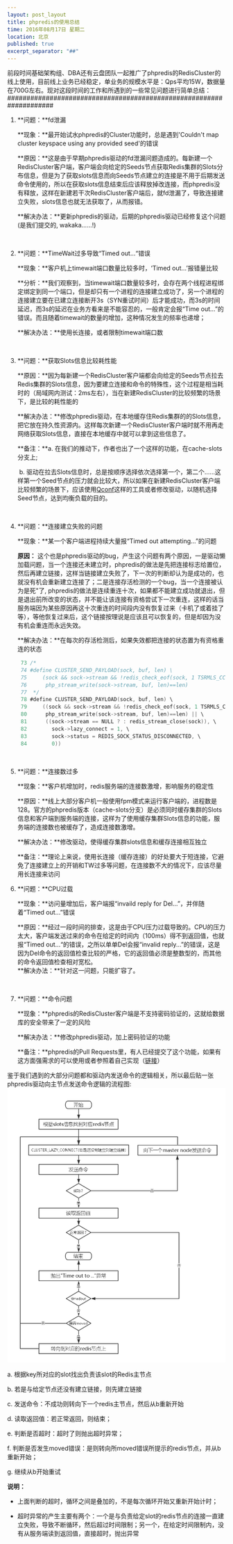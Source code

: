 ```yaml
---
layout: post_layout
title: phpredis的使用总结
time: 2016年08月17日 星期二
location: 北京
published: true
excerpt_separator: "##"
---
```



前段时间基础架构组、DBA还有云盘团队一起推广了phpredis的RedisCluster的线上使用，目前线上业务已经稳定，单业务的规模水平是：Qps平均15W，数据量在700G左右。现对这段时间的工作和所遇到的一些常见问题进行简单总结：  
####################################################################  

1. **问题：**fd泄漏  

   **现象：**最开始试水phpredis的Cluster功能时，总是遇到'Couldn't map cluster keyspace using any provided seed'的错误  

   **原因：**这是由于早期phpredis驱动的fd泄漏问题造成的。每新建一个RedisCluster客户端，客户端会向给定的Seeds节点获取Redis集群的Slots分布信息，但是为了获取slots信息而向Seeds节点建立的连接是不用于后期发送命令使用的，所以在获取slots信息结束后应该释放掉改连接，而phpredis没有释放，这样在新建若干次RedisCluster客户端后，就fd泄漏了，导致连接建立失败，slots信息也就无法获取了，从而报错。  

   **解决办法：**更新phpredis的驱动，后期的phpredis驱动已经修复这个问题 (是我们提交的, wakaka…...!)  

   ​

2. **问题：**TimeWait过多导致“Timed out...“错误

   **现象：**客户机上timewait端口数量比较多时，‘Timed out...’报错量比较

   **分析：**我们观察到，当timewait端口数量较多时，会存在两个线程进程绑定绑定到同一个端口，但是却只有一个进程的连接建立成功了，另一个进程的连接建立要在已建立连接断开3s（SYN重试时间）后才能成功，而3s的时间延迟，而3s的延迟在业务方看来是不能容忍的，一般肯定会报“Time out…”的错误。而且随着timewait的数量的增加，这种情况发生的频率也递增；

   **解决办法：**使用长连接，或者限制timewait端口数

   ​

3. **问题：**获取Slots信息比较耗性能

   **原因：**因为每新建一个RedisCluster客户端都会向给定的Seeds节点拉去Redis集群的Slots信息，因为要建立连接和命令的特殊性，这个过程是相当耗时的（局域网内测试：2ms左右），当在新建RedisCluster的比较频繁的场景下，是比较的耗性能的

   **解决办法：**修改phpredis驱动，在本地缓存住Redis集群的的Slots信息，把它放在持久性资源内。这样每次新建一个RedisCluster客户端时就不用再走网络获取Slots信息，直接在本地缓存中就可以拿到这些信息了。

   **备注：**a. 在我们的推动下，作者也出了一个这样的功能，在cache-slots分支上;

   ​            b. 驱动在拉去Slots信息时，总是按顺序选择依次选择第一个，第二个……这样第一个Seed节点的压力就会比较大，所以如果在新建RedisCluster客户端比较频繁的场景下，应该使用[Qconf](https://github.com/qihoo360/qconf)这样的工具或者修改驱动，以随机选择Seed节点，达到均衡负载的目的。

   ​

4. **问题：**连接建立失败的问题  

   **现象：**某一个客户端进程持续大量报“Timed out attempting...”的问题  

   **原因：** 这个也是phpredis驱动的bug，产生这个问题有两个原因，一是驱动懒加载问题，当一个连接还未建立时，phpredis的做法是先把连接标志给置位，然后再建立链接，这样当链接建立失败了，下一次的判断却认为是成功的，也就没有机会重新建立连接了；二是连接存活检测的一个bug，当一个连接被认为是死"了, phpredis的做法是连续重连十次，如果都不能建立成功就退出，但是退出前所改变的状态，并不能让该连接有资格尝试下一次重连，这样的话当服务端因为某些原因再这十次重连的时间段内没有恢复过来（卡机了或着挂了等），等他恢复过来后，这个链接按理说是应该且可以恢复的，但是却因为没有机会重连而永远失效。

   **解决办法：**在每次的存活检测后，如果失效都把连接的状态置为有资格重连的状态

   ```c
    73 /*
    74 #define CLUSTER_SEND_PAYLOAD(sock, buf, len) \
    75     (sock && sock->stream && !redis_check_eof(sock, 1 TSRMLS_CC) && \
    76      php_stream_write(sock->stream, buf, len)==len)
    77	*/
    78 #define CLUSTER_SEND_PAYLOAD(sock, buf, len) \
    79     ((sock && sock->stream && !redis_check_eof(sock, 1 TSRMLS_CC) && \
    80      php_stream_write(sock->stream, buf, len)==len) || \
    81      ((sock->stream == NULL ? : redis_stream_close(sock)), \
    82        sock->lazy_connect = 1, \
    83        sock->status = REDIS_SOCK_STATUS_DISCONNECTED, \
    84        0))
   ```

   ​

5. **问题：**连接数过多

   **现象：**客户机增加时，redis服务端的连接数激增，影响服务的稳定性

   **原因：**线上大部分客户机一般使用fpm模式来运行客户端的，进程数是128。官方的phpredis版本（cache-slots分支）是必须同时缓存集群的Slots信息和客户端到服务端的连接，这样为了使用缓存集群Slots信息的功能，服务端的连接数也被缓存了，造成连接数激增。

   **解决办法：**修改驱动，使得缓存集群slots信息和缓存连接相互独立 

   **备注：**理论上来说，使用长连接（缓存连接）的好处要大于短连接，它避免了连接建立上的开销和TW过多等问题，在连接数不大的情况下，应该尽量用长连接来访问  
     

6. **问题：**CPU过载

   **现象：**访问量增加后，客户端报“invaild reply for Del...”，并伴随着“Timed out...”错误

   **原因：**经过一段时间的排查，这是由于CPU压力过载导致的。CPU的压力太大，客户端发送过来的命令在给定的时间内（100ms）得不到返回值，也就报“Timed out...“的错误，之所以单单Del会报“invalid reply...”的错误，这是因为Del命令的返回值检查比较的严格，它的返回值必须是整数型的，而其他的命令返回值检查相对宽松。  
   **解决办法：**针对这一问题，只能扩容了。

   ​

7. **问题：**命令问题

   **现象：**phpredis的RedisCluster客户端是不支持密码验证的，这就给数据库的安全带来了一定的风险

   **解决办法：**修改phpredis驱动，加上密码验证的功能

   **备注：**phpredis的Pull Requests里，有人已经提交了这个功能，如果有这方面强需求的可以使用或者参照着自己实现（[链接](https://github.com/phpredis/phpredis/pull/902)）



鉴于我们遇到的大部分问题都和驱动内发送命令的逻辑相关，所以最后贴一张phpredis驱动向主节点发送命令逻辑的流程图:  <img src="/assets/img/2016-08-17/phpredis-send-command-flow.png" />

a. 根据key所对应的slot找出负责该slot的Redis主节点

b. 若是与给定节点还没有建立链接，则先建立链接

c. 发送命令：不成功则转向下一个redis主节点，然后从b重新开始

d. 读取返回值：若正常返回，则结束；

e. 判断是否超时：超时了则抛出超时异常；

f. 判断是否发生moved错误：是则转向所moved错误所提示的redis节点，并从b重新开始；

g. 继续从b开始重试

**说明：**

- 上面判断的超时，循环之间是叠加的，不是每次循环开始又重新开始计时；


- 超时异常的产生主要有两个：一个是与负责给定slot的redis节点的连接一直建立失败，导致不断循环，然后超过时间限制；另一个，在给定时间限制内，没有从服务端读到返回值，直接超时，抛出异常
